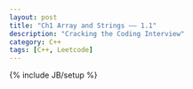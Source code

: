 ```yaml
---
layout: post
title: "Ch1 Array and Strings —— 1.1"
description: "Cracking the Coding Interview"
category: C++
tags: [C++, Leetcode]
---
```

{% include JB/setup %}

